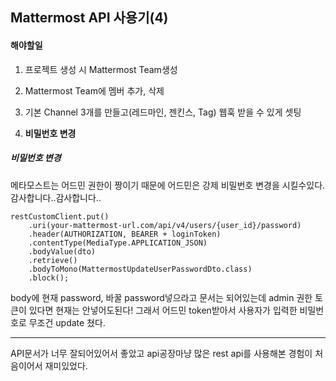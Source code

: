 ## Mattermost API 사용기(4)

#### 해야할일

1. 프로젝트 생성 시 Mattermost Team생성

2. Mattermost Team에 멤버 추가, 삭제

3. 기본 Channel 3개를 만들고(레드마인, 젠킨스, Tag) 웹훅 받을 수 있게 셋팅

4. **비밀번호 변경**

   

##### 비밀번호 변경

메타모스트는 어드민 권한이 짱이기 때문에 어드민은 강제 비밀번호 변경을 시킬수있다. 감사합니다..감사합니다..

```
restCustomClient.put()
    .uri(your-mattermost-url.com/api/v4/users/{user_id}/password)
    .header(AUTHORIZATION, BEARER + loginToken)
    .contentType(MediaType.APPLICATION_JSON)
    .bodyValue(dto)
    .retrieve()
    .bodyToMono(MattermostUpdateUserPasswordDto.class)
    .block();
```



body에 현재 password, 바꿀 password넣으라고 문서는 되어있는데 admin 권한 토큰이 있다면 현재는 안넣어도된다! 그래서 어드민 token받아서 사용자가 입력한 비밀번호로 무조건 update 쳤다.





------

API문서가 너무 잘되어있어서 좋았고 api공장마냥 많은 rest api를 사용해본 경험이 처음이어서 재미있었다. 